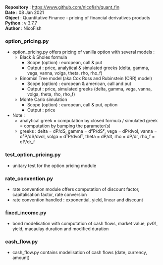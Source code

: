 **Repository** : https://www.github.com/nicofish/quant_fin  
**Date**       : 08 Jan 2021   
**Object**     : Quantitative Finance - pricing of financial derivatives products  
**Python**     : v 3.7.7  
**Author**     : NicoFish  

### option_pricing.py
- option_pricing.py offers pricing of vanilla option with several models :
  - Black & Sholes formula
    - Scope (option) : european, call & put
    - Output : price, analytical & simulated greeks (delta, gamma, vega, vanna, volga, theta, rho, rho_f)
  - Binomial Tree model (aka Cox Ross and Rubinstein (CRR) model)
    - Scope (option) : european & american, call and put
    - Output : price, simulated greeks (delta, gamma, vega, vanna, volga, theta, rho, rho_f)
  - Monte Carlo simulation 
    - Scope (option) : european, call & put, option
    - Output : price
- Note :
  - analytical greek = computation by closed formula / simulated greek = computation by bumping the parameter(s)
  - greeks : delta = dP/dS, gamma = d²P/dS², vega = dP/dvol, vanna = d²P/dS/dvol, volga = d²P/dvol², theta = dP/dt, rho = dP/dr, rho_f = dP/dr_f

### test_option_pricing.py
- unitary test for the option pricing module

### rate_convention.py
- rate convention module offers computation of discount factor, capitalisation factor, rate conversion
- rate convention handled : exponential, yield, linear and discount

### fixed_income.py
- bond modelisation with computation of cash flows, market value, pv01, yield, macaulay duration and modified duration

### cash_flow.py
- cash_flow.py contains modelisation of cash flows (date, currency, amount)
